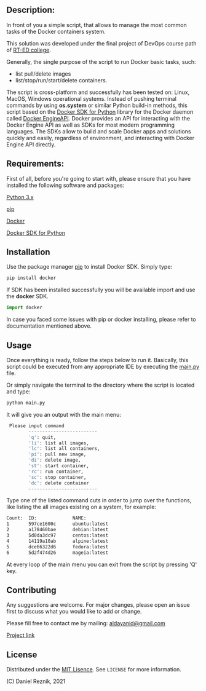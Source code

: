 ## Description:

In front of you a simple script, that allows to manage the most common tasks of the Docker containers system.

This solution was developed under the final project of DevOps course path of [RT-ED college](https://rt-ed.co.il).

Generally, the single purpose of the script to run Docker basic tasks, such:

- list
pull/delete images
- list/stop/run/start/delete containers.

The script is cross-platform and successfully has been tested on: Linux, MacOS, Windows operational systems.
Instead of pushing terminal commands by using **os.system** or similar Python build-in methods, this script based on the [Docker SDK for Python](https://docker-py.readthedocs.io/en/stable/) library for the Docker daemon called [Docker EngineAPI](https://docs.docker.com/engine/api/). Docker provides an API for interacting with the Docker Engine API as well as SDKs for most modern programming languages. The SDKs allow to build and scale Docker apps and solutions quickly and easily, regardless of environment, and interacting with Docker Engine API directly.


## Requirements:



First of all, before you're going to start with, please ensure that you have installed the following software and packages:

[Python 3.x](https://www.python.org/downloads)

[pip](https://pip.pypa.io/en/stable/cli/pip_install/) 

[Docker](https://www.docker.com)

[Docker SDK for Python](https://docker-py.readthedocs.io/en/stable/)


## Installation

Use the package manager [pip](https://pip.pypa.io/en/stable/) to install Docker SDK. Simply type:

```bash
pip install docker
```
If SDK has been installed successfully you will be available import and use the **docker** SDK.
```python
import docker
```
In case you faced some issues with pip or docker installing, please refer to documentation mentioned above.
## Usage

Once everything is ready, follow the steps below to run it.
Basically, this script could be executed from any appropriate IDE by executing the [main.py](https://github.com/aldayanid/final/main.py) file.

Or simply navigate the terminal to the directory where the script is located and type:
```bash
python main.py
```
It will give you an output with the main menu:
```bash
 Please input command
        -------------------------
        'q': quit,
        'li': list all images,
        'lc': list all containers,
        'pi': pull new image,
        'di': delete image,
        'st': start container,
        'rc': run container,
        'sc': stop container,
        'dc': delete container
        -------------------------
```
Type one of the listed command cuts in order to jump over the functions, like listing the all images existing on a system, for example:

```bash
Count:  ID:             NAME:
1       597ce1600c      ubuntu:latest
2       a178460bae      debian:latest
3       5d0da3dc97      centos:latest
4       14119a10ab      alpine:latest
5       dce66322d6      fedora:latest
6       5d2f474d26      mageia:latest
```

At every loop of the main menu you can exit from the script by pressing 'Q' key.

## Contributing
Any suggestions are welcome. For major changes, please open an issue first to discuss what you would like to add or change.

Please fill free to contact me by mailing: [aldayanid@gmail.com](aldayanid@gmail.com)


[Project link](https://github.com/aldayanid/final)

## License
Distributed under the [MIT Lisence](https://choosealicense.com/licenses/mit/). See `LICENSE` for more information.


(C) Daniel Reznik, 2021
